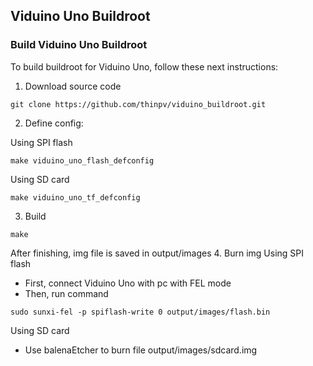 
## Viduino Uno Buildroot

### Build Viduino Uno Buildroot
To build buildroot for Viduino Uno, follow these next instructions:

1. Download source code
```
git clone https://github.com/thinpv/viduino_buildroot.git
```
2. Define config:

Using SPI flash
```
make viduino_uno_flash_defconfig
```
Using SD card
```
make viduino_uno_tf_defconfig
```
3. Build
```
make
```
After finishing, img file is saved in output/images
4. Burn img
Using SPI flash
- First, connect Viduino Uno with pc with FEL mode
- Then, run command
```
sudo sunxi-fel -p spiflash-write 0 output/images/flash.bin
```
Using SD card
- Use balenaEtcher to burn file output/images/sdcard.img
